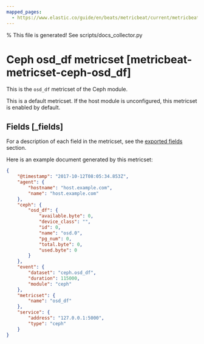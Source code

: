 ```yaml
---
mapped_pages:
  - https://www.elastic.co/guide/en/beats/metricbeat/current/metricbeat-metricset-ceph-osd_df.html
---
```


% This file is generated! See scripts/docs_collector.py

# Ceph osd_df metricset [metricbeat-metricset-ceph-osd_df]

This is the `osd_df` metricset of the Ceph module.

This is a default metricset. If the host module is unconfigured, this metricset is enabled by default.

## Fields [_fields]

For a description of each field in the metricset, see the [exported fields](/reference/metricbeat/exported-fields-ceph.md) section.

Here is an example document generated by this metricset:

```json
{
    "@timestamp": "2017-10-12T08:05:34.853Z",
    "agent": {
        "hostname": "host.example.com",
        "name": "host.example.com"
    },
    "ceph": {
        "osd_df": {
            "available.byte": 0,
            "device_class": "",
            "id": 0,
            "name": "osd.0",
            "pg_num": 0,
            "total.byte": 0,
            "used.byte": 0
        }
    },
    "event": {
        "dataset": "ceph.osd_df",
        "duration": 115000,
        "module": "ceph"
    },
    "metricset": {
        "name": "osd_df"
    },
    "service": {
        "address": "127.0.0.1:5000",
        "type": "ceph"
    }
}
```
